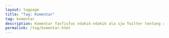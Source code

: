 ```yaml
---
layout: tagpage
title: "Tag: Komentar"
tag: komentar
description: Komentar fasfisfus ndakik-ndakik ala sjw Twitter tentang apapun mumpung masih ingat. Oh iya, saya juga tulis ulang opini orang lain yang sepaham dengan saya.
permalink: /tag/komentar.html
---
```


